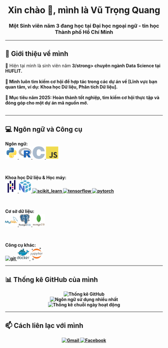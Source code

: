 <h1 align="center">
  Xin chào 👋, mình là Vũ Trọng Quang
</h1>
<h3 align="center">Một Sinh viên năm 3 đang học tại Đại học ngoại ngữ - tin học Thành phố Hồ Chí Minh</h3>



---

## 🔭 Giới thiệu về mình

<p align="left">
  🌱 Hiện tại mình là sinh viên năm <strong>3/strong> chuyên ngành <strong>Data Science</strong> tại <strong>HUFLIT</strong>.
  <br><br>
  👯 Mình luôn tìm kiếm cơ hội để hợp tác trong các dự án về <strong>[Lĩnh vực bạn quan tâm, ví dụ: Khoa học Dữ liệu, Phân tích Dữ liệu]</strong>.
  <br><br>
  🥅 Mục tiêu năm 2025: Hoàn thành tốt nghiệp, tìm kiếm cơ hội thực tập và đóng góp cho một dự án mã nguồn mở.
  <br><br>
</p>

---

## 💻 Ngôn ngữ và Công cụ

<p align="left">
  <strong>Ngôn ngữ:</strong><br>
  <a href="https://www.python.org" target="_blank" rel="noreferrer"> <img src="https://raw.githubusercontent.com/devicons/devicon/master/icons/python/python-original.svg" alt="python" width="40" height="40"/> </a>
  <a href="https://www.r-project.org/" target="_blank" rel="noreferrer"> <img src="https://raw.githubusercontent.com/devicons/devicon/master/icons/r/r-original.svg" alt="r" width="40" height="40"/> </a>
  <a href="https://www.cprogramming.com/" target="_blank" rel="noreferrer"> <img src="https://raw.githubusercontent.com/devicons/devicon/master/icons/c/c-original.svg" alt="c" width="40" height="40"/> </a>
  <a href="https://developer.mozilla.org/en-US/docs/Web/JavaScript" target="_blank" rel="noreferrer"> <img src="https://raw.githubusercontent.com/devicons/devicon/master/icons/javascript/javascript-original.svg" alt="javascript" width="40" height="40"/> </a>
  
  <br><br>
  <strong>Khoa học Dữ liệu & Học máy:</strong><br>
  <a href="https://pandas.pydata.org/" target="_blank" rel="noreferrer"> <img src="https://raw.githubusercontent.com/devicons/devicon/2ae2a900d2f041da66e950e4d48052658d850630/icons/pandas/pandas-original.svg" alt="pandas" width="40" height="40"/> </a>
  <a href="https://numpy.org/" target="_blank" rel="noreferrer"> <img src="https://raw.githubusercontent.com/devicons/devicon/master/icons/numpy/numpy-original.svg" alt="numpy" width="40" height="40"/> </a>
  <a href="https://scikit-learn.org/" target="_blank" rel="noreferrer"> <img src="https://upload.wikimedia.org/wikipedia/commons/0/05/Scikit_learn_logo_small.svg" alt="scikit_learn" width="40" height="40"/> </a>
  <a href="https://www.tensorflow.org" target="_blank" rel="noreferrer"> <img src="https://www.vectorlogo.zone/logos/tensorflow/tensorflow-icon.svg" alt="tensorflow" width="40" height="40"/> </a>
  <a href="https://pytorch.org/" target="_blank" rel="noreferrer"> <img src="https://www.vectorlogo.zone/logos/pytorch/pytorch-icon.svg" alt="pytorch" width="40" height="40"/> </a>
  
  <br><br>
  <strong>Cơ sở dữ liệu:</strong><br>
  <a href="https://www.mysql.com/" target="_blank" rel="noreferrer"> <img src="https://raw.githubusercontent.com/devicons/devicon/master/icons/mysql/mysql-original-wordmark.svg" alt="mysql" width="40" height="40"/> </a>
  <a href="https://www.postgresql.org" target="_blank" rel="noreferrer"> <img src="https://raw.githubusercontent.com/devicons/devicon/master/icons/postgresql/postgresql-original-wordmark.svg" alt="postgresql" width="40" height="40"/> </a>
  <a href="https://www.mongodb.com/" target="_blank" rel="noreferrer"> <img src="https://raw.githubusercontent.com/devicons/devicon/master/icons/mongodb/mongodb-original-wordmark.svg" alt="mongodb" width="40" height="40"/> </a>
  
  <br><br>
  <strong>Công cụ khác:</strong><br>
  <a href="https://git-scm.com/" target="_blank" rel="noreferrer"> <img src="https://www.vectorlogo.zone/logos/git-scm/git-scm-icon.svg" alt="git" width="40" height="40"/> </a>
  <a href="https://www.docker.com/" target="_blank" rel="noreferrer"> <img src="https://raw.githubusercontent.com/devicons/devicon/master/icons/docker/docker-original-wordmark.svg" alt="docker" width="40" height="40"/> </a>
  <a href="https://jupyter.org/" target="_blank" rel="noreferrer"> <img src="https://raw.githubusercontent.com/devicons/devicon/master/icons/jupyter/jupyter-original-wordmark.svg" alt="jupyter" width="40" height="40"/> </a>
</p>

---

## 📊 Thống kê GitHub của mình

<p align="center">
  <img src="https://github-readme-stats.vercel.app/api?username=[your-github-username]&show_icons=true&locale=en&theme=tokyonight" alt="Thống kê GitHub" />
  <br/>
  <img src="https://github-readme-stats.vercel.app/api/top-langs?username=[your-github-username]&layout=compact&langs_count=8&theme=tokyonight" alt="Ngôn ngữ sử dụng nhiều nhất" />
  <br/>
  <img src="https://github-readme-streak-stats.herokuapp.com/?user=[your-github-username]&theme=tokyonight" alt="Thống kê chuỗi ngày hoạt động" />
</p>

---

## 📫 Cách liên lạc với mình

<p align="center">
  <a href="mailto:Trongquangvu2004@gmail.com">
    <img src="https://img.shields.io/badge/Gmail-D14836?style=for-the-badge&logo=gmail&logoColor=white" alt="Gmail"/>
  </a>
  <a href="https://www.facebook.com/trong.quang.102119" target="_blank">
    <img src="https://img.shields.io/badge/Facebook-1877F2?style=for-the-badge&logo=facebook&logoColor=white" alt="Facebook"/>
  </a>
</p>
